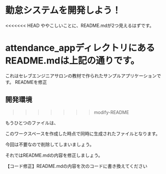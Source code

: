 # 勤怠システムを開発しよう！

<<<<<<< HEAD
ややこしいことに、README.mdが2つ見えるはずです。

attendance_appディレクトリにあるREADME.mdは上記の通りです。
=======
これはセレブエンジニアサロンの教材で作られたサンプルアプリケーションです。
READMEを修正
## 開発環境
>>>>>>> modify-README

もうひとつのファイルは、

このワークスペースを作成した時点で同時に生成されたファイルとなります。

今回は不要なので削除してしまいましょう。



それではREADME.mdの内容を修正しましょう。



【コード修正】README.mdの内容を次のコードに書き換えてください